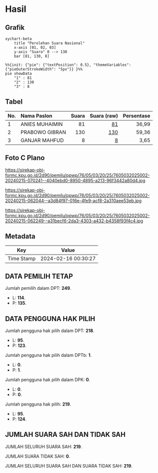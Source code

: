 # Hasil

## Grafik

```mermaid
xychart-beta
    title "Perolehan Suara Nasional"
    x-axis [01, 02, 03]
    y-axis "Suara" 0 --> 130
    bar [81, 130, 8]
```

```mermaid
%%{init: {"pie": {"textPosition": 0.5}, "themeVariables": {"pieOuterStrokeWidth": "5px"}} }%%
pie showData
    "1" : 81
    "2" : 130
    "3" : 8
```

## Tabel

| No. | Nama Paslon    | Suara | Suara (raw) | Persentase |
|:--- |:-------------- | -----:| -----------:| ----------:|
| 1   | ANIES MUHAIMIN | 81    | [81][p-1]   | 36,99      |
| 2   | PRABOWO GIBRAN | 130   | [130][p-2]  | 59,36      |
| 3   | GANJAR MAHFUD  | 8     | [8][p-3]    | 3,65       |


[p-1]: https://github.com/gigit-pemilu/pemilu-2024/blob/main/pilpres/hitung-suara/sub/76-sulawesi-barat/sub/05-majene/sub/03-sendana/sub/2025-limbua/sub/002-tps/sub/paslon-1.txt
[p-2]: https://github.com/gigit-pemilu/pemilu-2024/blob/main/pilpres/hitung-suara/sub/76-sulawesi-barat/sub/05-majene/sub/03-sendana/sub/2025-limbua/sub/002-tps/sub/paslon-2.txt
[p-3]: https://github.com/gigit-pemilu/pemilu-2024/blob/main/pilpres/hitung-suara/sub/76-sulawesi-barat/sub/05-majene/sub/03-sendana/sub/2025-limbua/sub/002-tps/sub/paslon-3.txt

## Foto C Plano

https://sirekap-obj-formc.kpu.go.id/2d90/pemilu/ppwp/76/05/03/20/25/7605032025002-20240215-070241--4040ebd0-8950-4895-a213-96f3442a80d4.jpg

https://sirekap-obj-formc.kpu.go.id/2d90/pemilu/ppwp/76/05/03/20/25/7605032025002-20240215-062044--a3d84f97-016e-4fe9-acf8-2a310aee53eb.jpg

https://sirekap-obj-formc.kpu.go.id/2d90/pemilu/ppwp/76/05/03/20/25/7605032025002-20240215-062249--a31becf6-2da3-4303-a432-b4358f93f4c4.jpg


## Metadata

| Key        | Value               |
| ---------- | ------------------- |
| Time Stamp | 2024-02-16 00:30:27 |


## DATA PEMILIH TETAP

Jumlah pemilih dalam DPT: **249**.
 * L: **114**.
 * P: **135**.

## DATA PENGGUNA HAK PILIH

Jumlah pengguna hak pilih dalam DPT: **218**.
 * L: **95**.
 * P: **123**.

Jumlah pengguna hak pilih dalam DPTb: **1**.
 * L: **0**.
 * P: **1**.

Jumlah pengguna hak pilih dalam DPK: **0**.
 * L: **0**.
 * P: **0**.

Jumlah pengguna hak pilih: **219**.
 * L: **95**.
 * P: **124**.

## JUMLAH SUARA SAH DAN TIDAK SAH

JUMLAH SELURUH SUARA SAH: **219**.

JUMLAH SUARA TIDAK SAH: **0**.

JUMLAH SELURUH SUARA SAH DAN SUARA TIDAK SAH: **219**.


